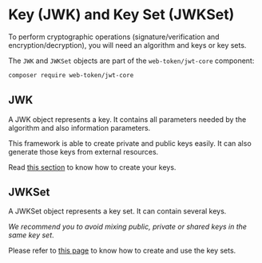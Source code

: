 # Key \(JWK\) and Key Set \(JWKSet\)

To perform cryptographic operations \(signature/verification and encryption/decryption\), you will need an algorithm and keys or key sets.

The `JWK` and `JWKSet` objects are part of the `web-token/jwt-core` component:

```bash
composer require web-token/jwt-core
```

## JWK

A JWK object represents a key. It contains all parameters needed by the algorithm and also information parameters.

This framework is able to create private and public keys easily. It can also generate those keys from external resources.

Read [this section](key-management.md) to know how to create your keys.

## JWKSet

A JWKSet object represents a key set. It can contain several keys.

_We recommend you to avoid mixing public, private or shared keys in the same key set_.

Please refer to [this page](key-set-management.md) to know how to create and use the key sets.


